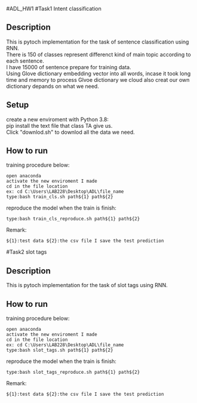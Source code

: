 #ADL_HW1
#Task1 Intent classification
## Description
This is pytoch implementation for the task of sentence classification using RNN.<br>
There is 150 of classes represent differenct kind of main topic according to each sentence.<br>
I have 15000 of sentence prepare for training data. <br>
Using Glove dictionary embedding vector into all words, incase it took long time and memory to process 
Glvoe dictionary we cloud also creat our own dictionary depands on what we need. 
## Setup
create a new enviroment with Python 3.8:<br>
pip install the text file that class TA give us.<br>
Click "downlod.sh" to downlod all the data we need.
## How to run
training procedure below:
```
open anaconda 
activate the new enviroment I made
cd in the file location
ex: cd C:\Users\LAB228\Desktop\ADL\file_name
type:bash train_cls.sh path${1} path${2}
```
reproduce the model when the train is finish:
```
type:bash train_cls_reproduce.sh path${1} path${2}
```
Remark:
```
${1}:test data ${2}:the csv file I save the test prediction
```
#Task2 slot tags
## Description
This is pytoch implementation for the task of slot tags using RNN.<br>
## How to run
training procedure below:
```
open anaconda 
activate the new enviroment I made
cd in the file location
ex: cd C:\Users\LAB228\Desktop\ADL\file_name
type:bash slot_tags.sh path${1} path${2}
```
reproduce the model when the train is finish:
```
type:bash slot_tags_reproduce.sh path${1} path${2}
```
Remark:
```
${1}:test data ${2}:the csv file I save the test prediction